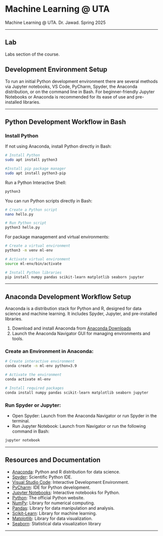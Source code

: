# Machine Learning @ UTA
Machine Learning @ UTA. Dr. Jawad. Spring 2025

---
## Lab
Labs section of the course.

## Development Environment Setup
To run an initial Python development environment there are several methods via Jupyter notebooks, VS Code, PyCharm, Spyder, the Anaconda distribution, or on the command line in Bash. For beginner-friendly Jupyter Notebooks or Anaconda is recommended for its ease of use and pre-installed libraries.

---
## Python Development Workflow in Bash
### Install Python
If not using Anaconda, install Python directly in Bash:
```bash
# Install Python
sudo apt install python3

#Install pip package manager
sudo apt install python3-pip
```

Run a Python Interactive Shell:
```bash
python3
```

You can run Python scripts directly in Bash:
```bash
# Create a Python script
nano hello.py

# Run Python script
python3 hello.py
```

For package management and virtual environments:
```bash
# Create a virtual environment
python3 -m venv ml-env

# Activate virtual environment
source ml-env/bin/activate

# Install Python libraries
pip install numpy pandas scikit-learn matplotlib seaborn jupyter
```

---
## Anaconda Development Workflow Setup
Anaconda is a distribution stack for Python and R, designed for data science and machine learning. It includes Spyder, Jupyter, and pre-installed libraries.

1.  Download and install Anaconda from [Anaconda Downloads](https://www.anaconda.com/download)
2.	Launch the Anaconda Navigator GUI for managing environments and tools.

### Create an Environment in Anaconda:
```bash
# Create interactive environment
conda create -n ml-env python=3.9

# Activate the environment
conda activate ml-env

# Install required packages
conda install numpy pandas scikit-learn matplotlib seaborn jupyter
```

### Run Spyder or Jupyter:
- Open Spyder: Launch from the Anaconda Navigator or run Spyder in the terminal.
- Run Jupyter Notebook: Launch from Navigator or run the following command in Bash:
```bash
jupyter notebook
```

---
## Resources and Documentation
- [Anaconda](https://www.anaconda.com): Python and R distribution for data science.
- [Spyder](https://www.spyder-ide.org): Scientific Python IDE.
- [Visual Studio Code](https://code.visualstudio.com): Interactive Development Environment.
- [PyCharm](https://www.jetbrains.com/pycharm/): IDE for Python development.
- [Jupyter Notebooks](https://jupyter.org): Interactive notebooks for Python.
- [Python](https://www.python.org): The official Python website.
- [NumPy](https://numpy.org): Library for numerical computing.
- [Pandas](https://pandas.pydata.org): Library for data manipulation and analysis.
- [Scikit-Learn](https://scikit-learn.org/stable/): Library for machine learning.
- [Matplotlib](https://matplotlib.org): Library for data visualization.
- [Seaborn](https://seaborn.pydata.org): Statistical data visualization library

---
